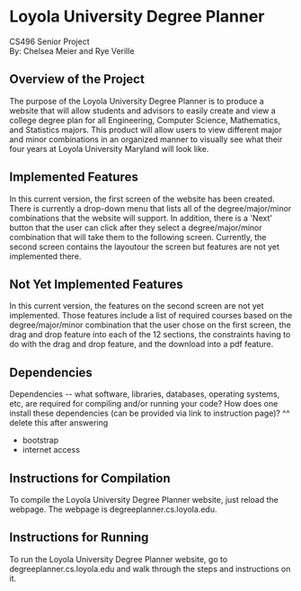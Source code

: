 # Loyola University Degree Planner
CS496 Senior Project <br/>
By: Chelsea Meier and Rye Verille

## Overview of the Project
The purpose of the Loyola University Degree Planner is to produce a website that will allow students and advisors to easily create and view a college degree plan for all Engineering, Computer Science, Mathematics, and Statistics majors. This product will allow users to view different major and minor combinations in an organized manner to visually see what their four years at Loyola University Maryland will look like.

## Implemented Features
In this current version, the first screen of the website has been created. There is currently a drop-down menu that lists all of the degree/major/minor combinations that the website will support. In addition, there is a 'Next' button that the user can click after they select a degree/major/minor combination that will take them to the following screen. Currently, the second screen contains the layoutour the screen but features are not yet implemented there.

## Not Yet Implemented Features
In this current version, the features on the second screen are not yet implemented. Those features include a list of required courses based on the degree/major/minor combination that the user chose on the first screen, the drag and drop feature into each of the 12 sections, the constraints having to do with the drag and drop feature, and the download into a pdf feature.

## Dependencies
Dependencies -- what software, libraries, databases, operating systems, etc, are required for compiling and/or running your code? How does one install these dependencies (can be provided via link to instruction page)?
^^ delete this after answering
- bootstrap
- internet access

## Instructions for Compilation
To compile the Loyola University Degree Planner website, just reload the webpage. The webpage is degreeplanner.cs.loyola.edu.

## Instructions for Running
To run the Loyola University Degree Planner website, go to degreeplanner.cs.loyola.edu and walk through the steps and instructions on it.
